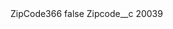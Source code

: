 <?xml version="1.0" encoding="UTF-8"?>
<CustomMetadata xmlns="http://soap.sforce.com/2006/04/metadata" xmlns:xsi="http://www.w3.org/2001/XMLSchema-instance" xmlns:xsd="http://www.w3.org/2001/XMLSchema">
    <label>ZipCode366</label>
    <protected>false</protected>
    <values>
        <field>Zipcode__c</field>
        <value xsi:type="xsd:string">20039</value>
    </values>
</CustomMetadata>
